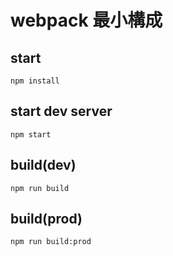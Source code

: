 # webpack 最小構成
## start
```
npm install
```


## start dev server

```
npm start
```


## build(dev)

```
npm run build
```

## build(prod)

```
npm run build:prod
```




